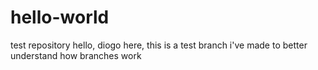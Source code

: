 # hello-world
test repository
hello, diogo here, this is a test branch i've made to better understand how branches work
